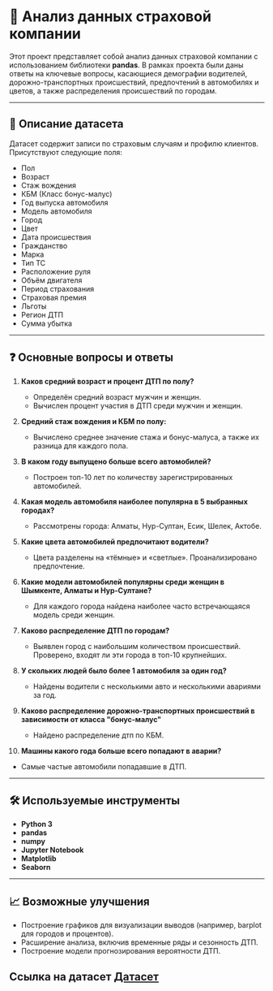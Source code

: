 
# 🚗 Анализ данных страховой компании

Этот проект представляет собой анализ данных страховой компании с использованием библиотеки **pandas**. В рамках проекта были даны ответы на ключевые вопросы, касающиеся демографии водителей, дорожно-транспортных происшествий, предпочтений в автомобилях и цветов, а также распределения происшествий по городам.

---

## 📂 Описание датасета

Датасет содержит записи по страховым случаям и профилю клиентов. Присутствуют следующие поля:
- Пол
- Возраст
- Стаж вождения
- КБМ (Класс бонус-малус)
- Год выпуска автомобиля
- Модель автомобиля
- Город
- Цвет
- Дата происшествия
- Гражданство
- Марка
- Тип ТС
- Расположение руля
- Объём двигателя
- Период страхования
- Страховая премия	
- Льготы
- Регион ДТП
- Сумма убытка
---

## ❓ Основные вопросы и ответы

1. **Каков средний возраст и процент ДТП по полу?**
   - Определён средний возраст мужчин и женщин.
   - Вычислен процент участия в ДТП среди мужчин и женщин.

2. **Средний стаж вождения и КБМ по полу:**
   - Вычислено среднее значение стажа и бонус-малуса, а также их разница для каждого пола.

3. **В каком году выпущено больше всего автомобилей?**
   - Построен топ-10 лет по количеству зарегистрированных автомобилей.

4. **Какая модель автомобиля наиболее популярна в 5 выбранных городах?**
   - Рассмотрены города: Алматы, Нур-Султан, Есик, Шелек, Актобе.

5. **Какие цвета автомобилей предпочитают водители?**
   - Цвета разделены на «тёмные» и «светлые». Проанализировано предпочтение.

6. **Какие модели автомобилей популярны среди женщин в Шымкенте, Алматы и Нур-Султане?**
   - Для каждого города найдена наиболее часто встречающаяся модель среди женщин.

7. **Каково распределение ДТП по городам?**
   - Выявлен город с наибольшим количеством происшествий. Проверено, входят ли эти города в топ-10 крупнейших.

8. **У скольких людей было более 1 автомобиля за один год?**
   - Найдены водители с несколькими авто и несколькими авариями за год.

9. **Каково распределение дорожно-транспортных происшествий в зависимости от класса "бонус-малус"**
   - Найдено распределение дтп по КБМ.

10. **Машины какого года больше всего попадают в аварии?**
   - Самые частые автомобили попадавшие в ДТП.

---

## 🛠 Используемые инструменты

- **Python 3**
- **pandas**
- **numpy**
- **Jupyter Notebook**
- **Matplotlib**
- **Seaborn**

---

## 📈 Возможные улучшения

- Построение графиков для визуализации выводов (например, barplot для городов и процентов).
- Расширение анализа, включив временные ряды и сезонность ДТП.
- Построение модели прогнозирования вероятности ДТП.
## Ссылка на датасет [Датасет](https://www.kaggle.com/datasets/nenriki/kz-insurance-company)
